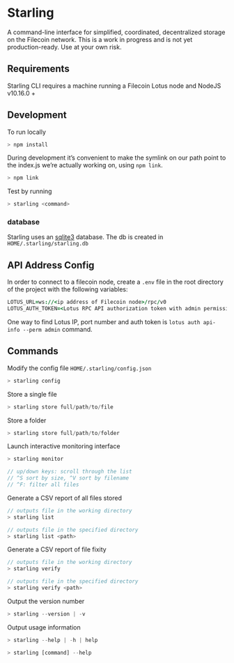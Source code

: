 # Starling

A command-line interface for simplified, coordinated, decentralized storage on the Filecoin network. This is a work in progress and is not yet production-ready. Use at your own risk.

## Requirements

Starling CLI requires a machine running a Filecoin Lotus node and NodeJS v10.16.0 +

## Development

To run locally

```js
> npm install
```

During development it’s convenient to make the symlink on our path point to the index.js we’re actually working on, using `npm link`.

```js
> npm link
```

Test by running

```js
> starling <command>
```

### database

Starling uses an [sqlite3](https://www.npmjs.com/package/sqlite3) database. The db is created in `HOME/.starling/starling.db`

## API Address Config

In order to connect to a filecoin node, create a `.env` file in the root directory of the project with the following variables:

```j
LOTUS_URL=ws://<ip address of Filecoin node>/rpc/v0
LOTUS_AUTH_TOKEN=<Lotus RPC API authorization token with admin permissions>
```

One way to find Lotus IP, port number and auth token is `lotus auth api-info --perm admin` command.
## Commands

Modify the config file `HOME/.starling/config.json`

```js
> starling config
```

Store a single file

```js
> starling store full/path/to/file
```

Store a folder

```js
> starling store full/path/to/folder
```

Launch interactive monitoring interface

```js
> starling monitor

// up/down keys: scroll through the list
// ^S sort by size, ^V sort by filename
// ^F: filter all files
```

Generate a CSV report of all files stored

```js
// outputs file in the working directory
> starling list

// outputs file in the specified directory
> starling list <path>
```

Generate a CSV report of file fixity

```js
// outputs file in the working directory
> starling verify

// outputs file in the specified directory
> starling verify <path>
```

Output the version number

```js
> starling --version | -v
```

Output usage information

```js
> starling --help | -h | help

> starling [command] --help
```
